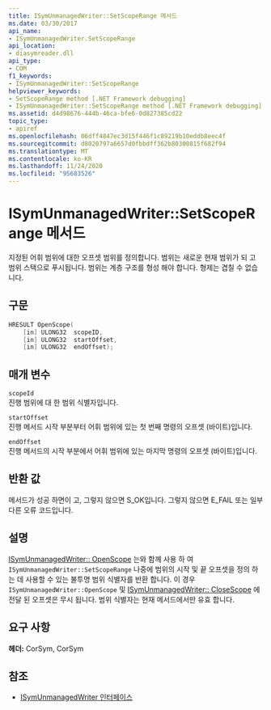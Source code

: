 ```yaml
---
title: ISymUnmanagedWriter::SetScopeRange 메서드
ms.date: 03/30/2017
api_name:
- ISymUnmanagedWriter.SetScopeRange
api_location:
- diasymreader.dll
api_type:
- COM
f1_keywords:
- ISymUnmanagedWriter::SetScopeRange
helpviewer_keywords:
- SetScopeRange method [.NET Framework debugging]
- ISymUnmanagedWriter::SetScopeRange method [.NET Framework debugging]
ms.assetid: d4d98676-444b-46ca-bfe6-0d827385cd22
topic_type:
- apiref
ms.openlocfilehash: 06dff4847ec3d15f446f1c89219b10eddb8eec4f
ms.sourcegitcommit: d8020797a6657d0fbbdff362b80300815f682f94
ms.translationtype: MT
ms.contentlocale: ko-KR
ms.lasthandoff: 11/24/2020
ms.locfileid: "95683526"
---
```

# <a name="isymunmanagedwritersetscoperange-method"></a>ISymUnmanagedWriter::SetScopeRange 메서드

지정된 어휘 범위에 대한 오프셋 범위를 정의합니다. 범위는 새로운 현재 범위가 되 고 범위 스택으로 푸시됩니다. 범위는 계층 구조를 형성 해야 합니다. 형제는 겹칠 수 없습니다.  
  
## <a name="syntax"></a>구문  
  
```cpp  
HRESULT OpenScope(  
    [in] ULONG32  scopeID,  
    [in] ULONG32  startOffset,  
    [in] ULONG32  endOffset);  
```  
  
## <a name="parameters"></a>매개 변수  

 `scopeId`  
 진행 범위에 대 한 범위 식별자입니다.  
  
 `startOffset`  
 진행 메서드 시작 부분부터 어휘 범위에 있는 첫 번째 명령의 오프셋 (바이트)입니다.  
  
 `endOffset`  
 진행 메서드의 시작 부분에서 어휘 범위에 있는 마지막 명령의 오프셋 (바이트)입니다.  
  
## <a name="return-value"></a>반환 값  

 메서드가 성공 하면이 고, 그렇지 않으면 S_OK입니다. 그렇지 않으면 E_FAIL 또는 일부 다른 오류 코드입니다.  
  
## <a name="remarks"></a>설명  

 [ISymUnmanagedWriter:: OpenScope](isymunmanagedwriter-openscope-method.md) 는와 함께 사용 하 여 `ISymUnmanagedWriter::SetScopeRange` 나중에 범위의 시작 및 끝 오프셋을 정의 하는 데 사용할 수 있는 불투명 범위 식별자를 반환 합니다. 이 경우 `ISymUnmanagedWriter::OpenScope` 및 [ISymUnmanagedWriter:: CloseScope](isymunmanagedwriter-closescope-method.md) 에 전달 된 오프셋은 무시 됩니다. 범위 식별자는 현재 메서드에서만 유효 합니다.  
  
## <a name="requirements"></a>요구 사항  

 **헤더:** CorSym, CorSym  
  
## <a name="see-also"></a>참조

- [ISymUnmanagedWriter 인터페이스](isymunmanagedwriter-interface.md)
